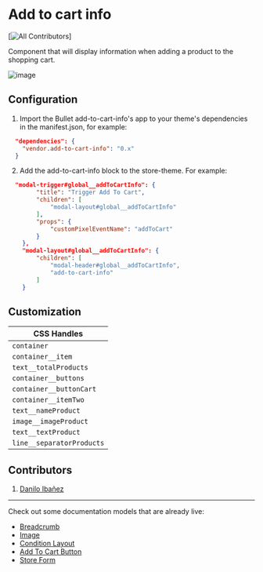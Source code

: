 # Add to cart info

[![All Contributors](https://img.shields.io/badge/all_contributors-1-orange.svg?style=flat-square)]

Component that will display information when adding a product to the shopping cart.

![image](https://user-images.githubusercontent.com/94373834/220132916-0105538f-b4a8-4b59-aff8-76e114eb5cb7.png)


## Configuration 

1. Import the Bullet add-to-cart-info's app to your theme's dependencies in the manifest.json, for example:
```json
  "dependencies": {
    "vendor.add-to-cart-info": "0.x"
  }
 ```
 
 2. Add the add-to-cart-info block to the store-theme. For example:
```json
  "modal-trigger#global__addToCartInfo": {
        "title": "Trigger Add To Cart",
        "children": [
            "modal-layout#global__addToCartInfo"
        ],
        "props": {
            "customPixelEventName": "addToCart"
        }
    },
    "modal-layout#global__addToCartInfo": {
        "children": [
            "modal-header#global__addToCartInfo",
            "add-to-cart-info"
        ]
    }
   ```

## Customization

| CSS Handles  |
| ----------- | 
|`container`|
|`container__item`|
|`text__totalProducts`|
|`container__buttons` | 
|`container__buttonCart` | 
|`container__itemTwo` | 
|`text__nameProduct` | 
|`image__imageProduct`|
|`text__textProduct`|
|`line__separatorProducts`|


## Contributors

1. [Danilo Ibañez](https://www.linkedin.com/in/danilo-ib%C3%A1%C3%B1ez-519a4023a/)

---- 

Check out some documentation models that are already live: 
- [Breadcrumb](https://github.com/vtex-apps/breadcrumb)
- [Image](https://vtex.io/docs/components/general/vtex.store-components/image)
- [Condition Layout](https://vtex.io/docs/components/all/vtex.condition-layout@1.1.6/)
- [Add To Cart Button](https://vtex.io/docs/components/content-blocks/vtex.add-to-cart-button@0.9.0/)
- [Store Form](https://vtex.io/docs/components/all/vtex.store-form@0.3.4/)